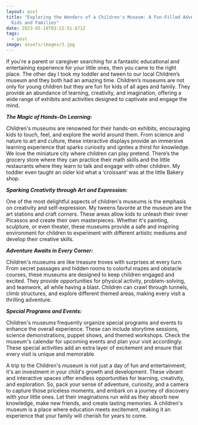 ```yaml
---
layout: post
title: "Exploring the Wonders of a Children's Museum: A Fun-Filled Adventure for
  Kids and Families"
date: 2023-05-18T03:22:51.671Z
tags:
  - post
image: assets/images/3.jpg
---
```

If you're a parent or caregiver searching for a fantastic educational and entertaining experience for your little ones, then you came to the right place. The other day I took my toddler and tween to our local Children’s museum and they both had an amazing time. Children’s museums are not only for young children but they are fun for kids of all ages and family. They provide an abundance of learning, creativity, and imagination, offering a wide range of exhibits and activities designed to captivate and engage the mind.

***The Magic of Hands-On Learning:***


Children's museums are renowned for their hands-on exhibits, encouraging kids to touch, feel, and explore the world around them. From science and nature to art and culture, these interactive displays provide an immersive learning experience that sparks curiosity and ignites a thirst for knowledge. We love the miniature city where children can play pretend. There’s the grocery store where they can practice their math skills and the little restaurants where they learn to talk and engage with other children. My toddler even taught an older kid what a ‘croissant‘ was at the little Bakery shop. 

***Sparking Creativity through Art and Expression:***


One of the most delightful aspects of children's museums is the emphasis on creativity and self-expression.  My tweens favorite at the museum are the art stations and craft corners. These areas allow kids to unleash their inner Picassos and create their own masterpieces. Whether it's painting, sculpture, or even theater, these museums provide a safe and inspiring environment for children to experiment with different artistic mediums and develop their creative skills. 

***Adventure Awaits in Every Corner:***


Children's museums are like treasure troves with surprises at every turn. From secret passages and hidden rooms to colorful mazes and obstacle courses, these museums are designed to keep children engaged and excited. They provide opportunities for physical activity, problem-solving, and teamwork, all while having a blast. Children can crawl through tunnels, climb structures, and explore different themed areas, making every visit a thrilling adventure. 

***Special Programs and Events:***


Children's museums frequently organize special programs and events to enhance the overall experience. These can include storytime sessions, science demonstrations, puppet shows, and themed workshops. Check the museum's calendar for upcoming events and plan your visit accordingly. These special activities add an extra layer of excitement and ensure that every visit is unique and memorable.


A trip to the Children's museum is not just a day of fun and entertainment; it's an investment in your child's growth and development. These vibrant and interactive spaces offer endless opportunities for learning, creativity, and exploration. So, pack your sense of adventure, curiosity, and a camera to capture those priceless moments, and embark on a journey of discovery with your little ones. Let their imaginations run wild as they absorb new knowledge, make new friends, and create lasting memories. A children's museum is a place where education meets excitement, making it an experience that your family will cherish for years to come.